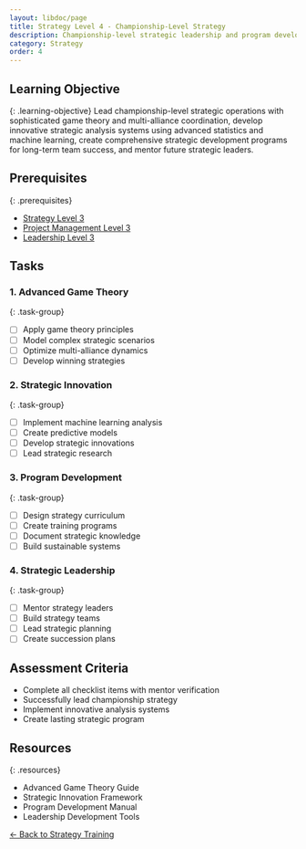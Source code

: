 ```yaml
---
layout: libdoc/page
title: Strategy Level 4 - Championship-Level Strategy
description: Championship-level strategic leadership and program development
category: Strategy
order: 4
---
```


## Learning Objective
{: .learning-objective}
Lead championship-level strategic operations with sophisticated game theory and multi-alliance coordination, develop innovative strategic analysis systems using advanced statistics and machine learning, create comprehensive strategic development programs for long-term team success, and mentor future strategic leaders.

## Prerequisites
{: .prerequisites}
- [Strategy Level 3](../strategy/level-3)
- [Project Management Level 3](../project-management/level-3)
- [Leadership Level 3](../leadership/level-3)

## Tasks

### 1. Advanced Game Theory
{: .task-group}
- [ ] Apply game theory principles
- [ ] Model complex strategic scenarios
- [ ] Optimize multi-alliance dynamics
- [ ] Develop winning strategies

### 2. Strategic Innovation
{: .task-group}
- [ ] Implement machine learning analysis
- [ ] Create predictive models
- [ ] Develop strategic innovations
- [ ] Lead strategic research

### 3. Program Development
{: .task-group}
- [ ] Design strategy curriculum
- [ ] Create training programs
- [ ] Document strategic knowledge
- [ ] Build sustainable systems

### 4. Strategic Leadership
{: .task-group}
- [ ] Mentor strategy leaders
- [ ] Build strategy teams
- [ ] Lead strategic planning
- [ ] Create succession plans

## Assessment Criteria
- Complete all checklist items with mentor verification
- Successfully lead championship strategy
- Implement innovative analysis systems
- Create lasting strategic program

## Resources
{: .resources}
- Advanced Game Theory Guide
- Strategic Innovation Framework
- Program Development Manual
- Leadership Development Tools

[← Back to Strategy Training](../)